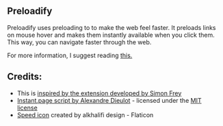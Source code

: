 ## Preloadify

Preloadify uses preloading to to make the web feel faster. It preloads links on mouse hover and makes them instantly available when you click them. This way, you can navigate faster through the web. 

For more information, I suggest reading [this.](https://getquick.link)

## Credits:
- This is [inspired by the extension developed by Simon Frey](https://github.com/simonfrey/faster-pageload-web-extensions)
- [Instant.page script by Alexandre Dieulot](https://dieulot.fr) - licensed under the [MIT license](https://opensource.org/licenses/MIT)
- [Speed icon](https://www.flaticon.com/free-icons/speed "speed icon") created by alkhalifi design - Flaticon
